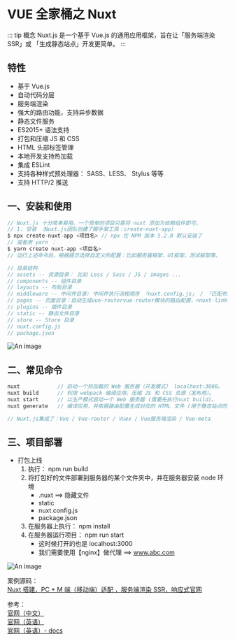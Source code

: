 # VUE 全家桶之 Nuxt

::: tip 概念
Nuxt.js 是一个基于 Vue.js 的通用应用框架，旨在让「服务端渲染 SSR」或 「生成静态站点」开发更简单。
:::

## 特性

- 基于 Vue.js
- 自动代码分层
- 服务端渲染
- 强大的路由功能，支持异步数据
- 静态文件服务
- ES2015+ 语法支持
- 打包和压缩 JS 和 CSS
- HTML 头部标签管理
- 本地开发支持热加载
- 集成 ESLint
- 支持各种样式预处理器： SASS、LESS、 Stylus 等等
- 支持 HTTP/2 推送

## 一、安装和使用

```js
// Nuxt.js 十分简单易用。一个简单的项目只需将 nuxt 添加为依赖组件即可。
// 1. 安装 （Nuxt.js团队创建了脚手架工具：create-nuxt-app）
$ npx create-nuxt-app <项目名> // npx 在 NPM 版本 5.2.0 默认安装了
// 或者用 yarn ：
$ yarn create nuxt-app <项目名>
// 运行上述命令后，根据提示选择自定义的配置：比如服务器框架，UI框架，测试框架等。

// 目录结构
// assets -- 资源目录： 比如 Less / Sass / JS / images ...
// components -- 组件目录
// layouts -- 布局目录
// middleware -- 中间件目录: 中间件执行流程顺序 「nuxt.config.js」 / 「匹配布局」 / 「匹配页面」
// pages -- 页面目录：自动生成vue-routervue-router模块的路由配置，<nuxt-link>
// plugins -- 插件目录
// static -- 静态文件目录
// store -- Store 目录
// nuxt.config.js
// package.json

```

<!-- <img src="/images/prev/nuxt_1.png"> -->

![An image](/images/prev/nuxt_1.png)

## 二、常见命令

```js
nuxt	        // 启动一个热加载的 Web 服务器（开发模式） localhost:3000。
nuxt build	    // 利用 webpack 编译应用，压缩 JS 和 CSS 资源（发布用）。
nuxt start	    // 以生产模式启动一个 Web 服务器 (需要先执行nuxt build)。
nuxt generate	// 编译应用，并依据路由配置生成对应的 HTML 文件 (用于静态站点的部署)。

// Nuxt.js集成了：Vue / Vue-router / Vuex / Vue服务端渲染 / Vue-meta
```

## 三、项目部署

- 打包上线
  1.  执行： npm run build
  2.  将打包好的文件部署到服务器的某个文件夹中，并在服务器安装 node 环境
      - .nuxt ==> 隐藏文件
      - static
      - nuxt.config.js
      - package.json
  3.  在服务器上执行： npm install
  4.  在服务器运行项目： npm run start
      - 这时候打开的也是 localhost:3000
      - 我们需要使用【nginx】做代理 ==> www.abc.com

![An image](/images/prev/nuxt_2.png)

案例源码：<br />
<a href="https://github.com/bobo88/nuxt-web" target="_blank">Nuxt 搭建，PC + M 端（移动端）适配 ，服务端渲染 SSR，响应式官网</a><br />

参考：<br />
<a href="https://www.nuxtjs.cn/" target="_blank">官网（中文）</a><br />
<a href="https://nuxtjs.org/" target="_blank">官网（英语）</a><br />
<a href="https://nuxtjs.org/docs/get-started/installation" target="_blank">官网（英语）- docs</a><br />
